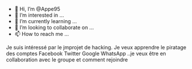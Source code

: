 - 👋 Hi, I’m @Appe95
- 👀 I’m interested in ...
- 🌱 I’m currently learning ...
- 💞️ I’m looking to collaborate on ...
- 📫 How to reach me ...

<!---
Appe95/Appe95 is a ✨ special ✨ repository because its `README.md` (this file) appears on your GitHub profile.
You can click the Preview link to take a look at your changes.
--->
Je suis intéressé par le jmprojet de hacking. Je veux apprendre le piratage des comptes Facebook Twitter Google WhatsApp ..je veux être en collaboration avec le groupe et comment rejoindre
